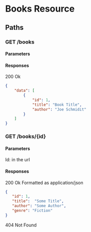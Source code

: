 # Books Resource

## Paths

### GET /books

#### Parameters

#### Responses

200 Ok

```json
{
    "data": [
        { 
            "id": 1,
            "title": "Book Title",
            "author": "Joe Schmidit"
        }
    ]
}
```

### GET /books/{id}

#### Parameters

Id: in the url

#### Responses

200 Ok
Formatted as application/json

```json
{
   "id": 1,
   "title":  "Some Title",
   "author": "Some Author",
   "genre": "Fiction"
}

```

404 Not Found
